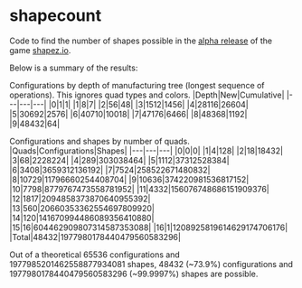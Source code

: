# shapecount
Code to find the number of shapes possible in the [alpha release](https://alpha.shapez.io) of the game [shapez.io](https://www.shapez.io).

Below is a summary of the results:

Configurations by depth of manufacturing tree (longest sequence of operations). This ignores quad types and colors.
|Depth|New|Cumulative|
|---|---|---|
|0|1|1|
|1|8|7|
|2|56|48|
|3|1512|1456|
|4|28116|26604|
|5|30692|2576|
|6|40710|10018|
|7|47176|6466|
|8|48368|1192|
|9|48432|64|

Configurations and shapes by number of quads.
|Quads|Configurations|Shapes|
|---|---|---|
|0|0|0|
|1|4|128|
|2|18|18432|
|3|68|2228224|
|4|289|303038464|
|5|1112|37312528384|
|6|3408|3659312136192|
|7|7524|258522671480832|
|8|10729|11796660254408704|
|9|10636|374220981536817152|
|10|7798|8779767473558781952|
|11|4332|156076748686151909376|
|12|1817|2094858373870640955392|
|13|560|20660353362554697809920|
|14|120|141670994486089356410880|
|15|16|604462909807314587353088|
|16|1|1208925819614629174706176|
|Total|48432|1977980178440479560583296|

Out of a theoretical 65536 configurations and 1977985201462558877934081 shapes, 48432 (~73.9%) configurations and 1977980178440479560583296 (~99.9997%) shapes are possible.

